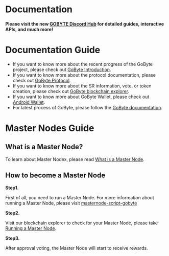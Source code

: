 # Documentation

#### Please visit the new [GOBYTE Discord Hub](https://discord.gobyte.network/) for detailed guides, interactive APIs, and much more!

# Documentation Guide

+ If you want to know more about the recent progress of the GoByte project, please check out [GoByte Introduction](https://github.com/gobytecoin/Documentation/tree/master/English_Documentation/GoByte_Introduction).  
+ If you want to know more about the protocol documentation, please check out [GoByte Protocol](https://github.com/gobytecoin/Documentation/tree/master/English_Documentation/GoByte_Protocol).  
+ If you want to know more about the SR information, vote, or token creation, please check out [GoByte blockchain explorer](https://github.com/gobytecoin/Documentation/tree/master/English_Documentation/GoByte_Blockchain_Explorer). 
+ If you want to know more about GoByte Wallet, please check out [Android Wallet](https://github.com/gobytecoin/Documentation/blob/master/English_Documentation/Android_Wallet/Guide_to_Android_Wallet.md).
+ For latest process of GoByte, please follow the [GoByte documentation](https://github.com/gobytecoin/Documentation/tree/master/English_Documentation).

# Master Nodes Guide

## What is a Master Node?

To learn about Master Nodex, please read  [What is a Master Node](https://github.com/gobytecoin/Documentation/blob/master/English_Documentation/Gobyte_Blockchain_Explorer/What_is_a_Master_Node.md).

## How to become a Master Node

**Step1.**

First of all, you need to run a Master Node. For more information about running a Master Node, please visit [masternode-script-gobyte](https://github.com/gobytecoin/masternode-script-gobyte/README.md)

**Step2.** 

Visit our blockchain explorer to check for your Master Node, please take [Running a Master Node](https://medium.com/gobytenetwork/guide-setup-a-gobyte-masternode-cc7dd9c45e50).

**Step3.** 

After approval voting, the Master Node will start to receive rewards.
